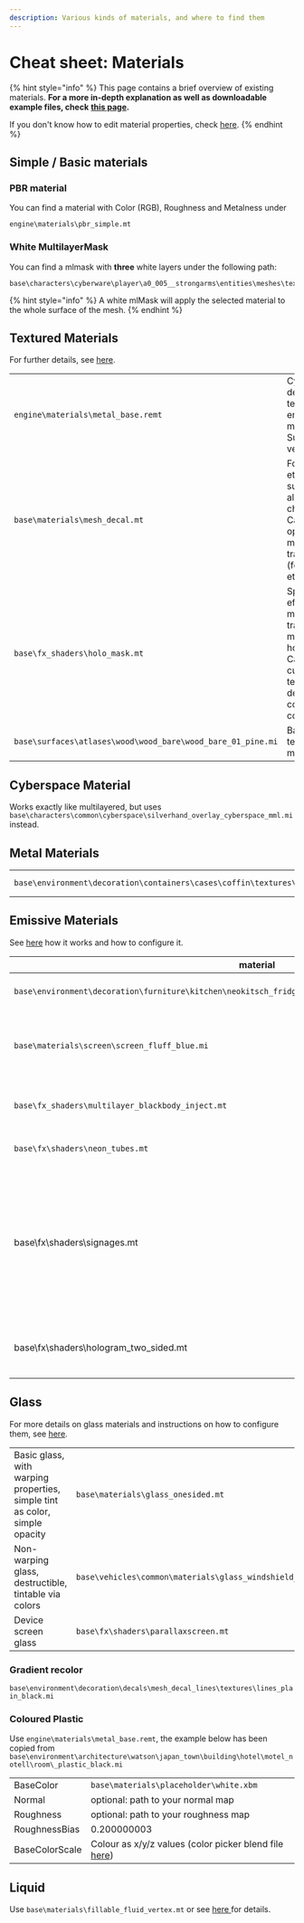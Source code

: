 ```yaml
---
description: Various kinds of materials, and where to find them
---
```


# Cheat sheet: Materials

{% hint style="info" %}
This page contains a brief overview of existing materials. **For a more in-depth explanation as well as downloadable example files, check** [**this page**](../materials/)**.**



If you don't know how to edit material properties, check [here](../materials/).
{% endhint %}

## Simple / Basic materials

### PBR material

You can find a material with Color (RGB), Roughness and Metalness under&#x20;

```
engine\materials\pbr_simple.mt
```

### White MultilayerMask

You can find a mlmask with **three** white layers under the following path:

```
base\characters\cyberware\player\a0_005__strongarms\entities\meshes\textures\white.mlmask
```

{% hint style="info" %}
A white mlMask will apply the selected material to the whole surface of the mesh.
{% endhint %}

## Textured Materials

For further details, see [here](../materials/#textured-material).

|                                                             |                                                                                                                                |
| ----------------------------------------------------------- | ------------------------------------------------------------------------------------------------------------------------------ |
| `engine\materials\metal_base.remt`                          | Cyberpunk's default textured (or emissive) material. Super versatile.                                                          |
| `base\materials\mesh_decal.mt`                              | For decals etc., supports alpha channel. Can optionally be made half-transparent (for tattoos etc.)                            |
| `base\fx_shaders\holo_mask.mt`                              | Special effect material that transforms a mesh into an hologram. Can use a custom texture for decal and is color controllable. |
| `base\surfaces\atlases\wood\wood_bare\wood_bare_01_pine.mi` | Basic wood texture, no masks                                                                                                   |

## Cyberspace Material

Works exactly like multilayered, but uses `base\characters\common\cyberspace\silverhand_overlay_cyberspace_mml.mi` instead.

## Metal Materials

|                                                                            |                                 |
| -------------------------------------------------------------------------- | ------------------------------- |
| `base\environment\decoration\containers\cases\coffin\textures\m_z_gold.mi` | a shiny gold (metal\_base.remt) |

## Emissive Materials

See [here](../materials/#emissive-material) how it works and how to configure it.

| material                                                                                                    | description                                                                                                                                                        |
| ----------------------------------------------------------------------------------------------------------- | ------------------------------------------------------------------------------------------------------------------------------------------------------------------ |
| `base\environment\decoration\furniture\kitchen\neokitsch_fridge\textures\mi_neokitsch_fridge_z_emissive.mi` | White emissive bright glow (from a fridge)                                                                                                                         |
| `base\materials\screen\screen_fluff_blue.mi`                                                                | blue/pinkish oscillating glow (from the collar of the jacket V wears in the trailer)                                                                               |
| `base\fx_shaders\multilayer_blackbody_inject.mt`                                                            | A glowing shader with mlmask and -setup                                                                                                                            |
| `base\fx\shaders\neon_tubes.mt`                                                                             | A glowing shader with color parameter                                                                                                                              |
| base\fx\shaders\signages.mt                                                                                 | The standard neon for advertising fonts in Night City. Comes in many colours, can be customized via textures and gradients. Check "city\_deco\_font" for examples. |
| base\fx\shaders\hologram\_two\_sided.mt                                                                     | half-transparent holo material, allows three colours to tint it                                                                                                    |

## Glass

For more details on glass materials and instructions on how to configure them, see [here](../materials/#glass).&#x20;

|                                                                            |                                                                   |
| -------------------------------------------------------------------------- | ----------------------------------------------------------------- |
| Basic glass, with warping properties, simple tint as color, simple opacity | `base\materials\glass_onesided.mt`                                |
| Non-warping glass, destructible, tintable via colors                       | `base\vehicles\common\materials\glass_windshield_tinted_black.mi` |
| Device screen glass                                                        | `base\fx\shaders\parallaxscreen.mt`                               |

### Gradient recolor

`base\environment\decoration\decals\mesh_decal_lines\textures\lines_plain_black.mi`

### Coloured Plastic

Use `engine\materials\metal_base.remt`, the example below has been copied from `base\environment\architecture\watson\japan_town\building\hotel\motel_notell\room\_plastic_black.mi`

|                |                                                                                                                                    |
| -------------- | ---------------------------------------------------------------------------------------------------------------------------------- |
| BaseColor      | `base\materials\placeholder\white.xbm`                                                                                             |
| Normal         | optional: path to your normal map                                                                                                  |
| Roughness      | optional: path to your roughness map                                                                                               |
| RoughnessBias  | 0.200000003                                                                                                                        |
| BaseColorScale | Colour as x/y/z values (color picker blend file [here](https://mega.nz/file/uE902LDQ#YmrHs0oAQBQqaFPjvYGazxI5s2LUlqzuNG14jU8Vgks)) |

## Liquid

Use `base\materials\fillable_fluid_vertex.mt` or see [here ](../materials/#liquid)for details.
